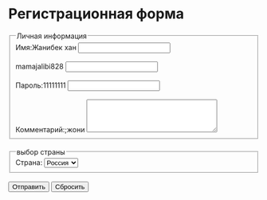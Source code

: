 <!DOCTYPE html>
<html lang="ru">
<head>
    <meta charset="UTF-8">
    <meta name="viewport" content="width=device-width, initial-scale=1.0">
    <title>Форма регистрации</title>
</head>
<body>
    <h1>Регистрационная форма</h1>
    <form action="#" method="post">
        <fieldset>
            <legend>Личная информация</legend>
            <label for="name">Имя:Жанибек хан</label>
            <input type="text" id="name" name="name" required>
            <br><br>
            <label for="email">mamajalibi828</label>
            <input type="email" id="email" name="email" required>
            <br><br>
            <label for="password">Пароль:11111111</label>
            <input type="password" id="password" name="password" required>
            <br><br>
            <label for="comments">Комментарий:;жони</label>
            <textarea id="comments" name="comments" rows="4" cols="30"></textarea>
        </fieldset>
        <br>
        <fieldset>
            <legend>выбор страны</legend>
            <label for="country">Страна:</label>
            <select id="country" name="country">
                <option value="Россия">Россия</option>
                <option value="США">США</option>
                <option value="Канада">Канада</option>
            </select>
        </fieldset>
        <br>
        <button type="submit">Отправить</button>
        <button type="reset">Сбросить</button>
    </form>

</body>
</html>
